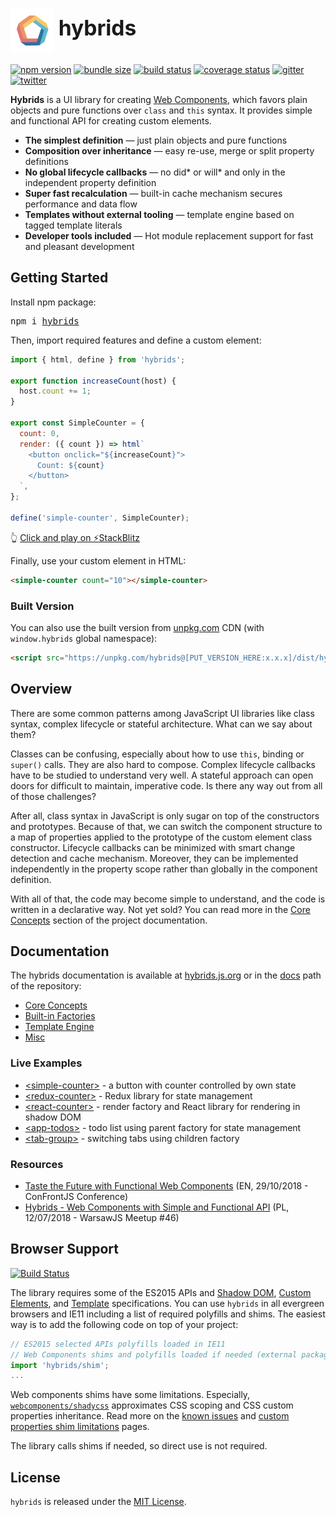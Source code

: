 <h1>
  <img src="docs/assets/hybrids-logo.svg" width="70" align="center">
  <big>hybrids</big>
</h1>

[![npm version](https://img.shields.io/npm/v/hybrids.svg?style=flat)](https://www.npmjs.com/package/hybrids)
[![bundle size](https://img.shields.io/bundlephobia/minzip/hybrids.svg?label=minzip)](https://bundlephobia.com/result?p=hybrids@1.4.2)
[![build status](https://img.shields.io/travis/hybridsjs/hybrids.svg?style=flat)](https://travis-ci.org/hybridsjs/hybrids)
[![coverage status](https://img.shields.io/coveralls/github/hybridsjs/hybrids.svg?style=flat)](https://coveralls.io/github/hybridsjs/hybrids?branch=master)
[![gitter](https://img.shields.io/gitter/room/nwjs/nw.js.svg?colorB=893F77)](https://gitter.im/hybridsjs/hybrids)
[![twitter](https://img.shields.io/badge/follow-on%20twitter-4AA1EC.svg)](https://twitter.com/hybridsjs)

**Hybrids** is a UI library for creating [Web Components](https://www.webcomponents.org/), which favors plain objects and pure functions over  `class` and `this` syntax. It provides simple and functional API for creating custom elements.

* **The simplest definition** — just plain objects and pure functions
* **Composition over inheritance** — easy re-use, merge or split property definitions
* **No global lifecycle callbacks** — no did* or will* and only in the independent property definition
* **Super fast recalculation** — built-in cache mechanism secures performance and data flow
* **Templates without external tooling** — template engine based on tagged template literals
* **Developer tools included** — Hot module replacement support for fast and pleasant development

## Getting Started

Install npm package:

<pre>npm i <a href=https://www.npmjs.com/package/hybrids>hybrids</a></pre>

Then, import required features and define a custom element:

```javascript
import { html, define } from 'hybrids';

export function increaseCount(host) {
  host.count += 1;
}

export const SimpleCounter = {
  count: 0,
  render: ({ count }) => html`
    <button onclick="${increaseCount}">
      Count: ${count}
    </button>
  `,
};

define('simple-counter', SimpleCounter);
```

👆 [Click and play on ⚡StackBlitz](https://stackblitz.com/edit/hybrids-simple-counter?file=simple-counter.js)

Finally, use your custom element in HTML:

```html
<simple-counter count="10"></simple-counter>
```

### Built Version

You can also use the built version from [unpkg.com](https://unpkg.com) CDN (with `window.hybrids` global namespace): 
```html
<script src="https://unpkg.com/hybrids@[PUT_VERSION_HERE:x.x.x]/dist/hybrids.js"></script>
```

## Overview

There are some common patterns among JavaScript UI libraries like class syntax, complex lifecycle or stateful architecture. What can we say about them?

Classes can be confusing, especially about how to use `this`, binding or `super()` calls. They are also hard to compose. Complex lifecycle callbacks have to be studied to understand very well. A stateful approach can open doors for difficult to maintain, imperative code. Is there any way out from all of those challenges?

After all, class syntax in JavaScript is only sugar on top of the constructors and prototypes. Because of that, we can switch the component structure to a map of properties applied to the prototype of the custom element class constructor. Lifecycle callbacks can be minimized with smart change detection and cache mechanism. Moreover, they can be implemented independently in the property scope rather than globally in the component definition.

With all of that, the code may become simple to understand, and the code is written in a declarative way. Not yet sold? You can read more in the [Core Concepts](docs/core-concepts/README.md) section of the project documentation.

## Documentation

The hybrids documentation is available at [hybrids.js.org](https://hybrids.js.org) or in the [docs](docs/README.md) path of the repository:

- [Core Concepts](docs/core-concepts/README.md)
- [Built-in Factories](docs/built-in-factories/README.md)
- [Template Engine](docs/template-engine/README.md)
- [Misc](docs/misc/README.md)

### Live Examples

- [&lt;simple-counter&gt;](https://stackblitz.com/edit/hybrids-simple-counter?file=simple-counter.js) - a button with counter controlled by own state
- [&lt;redux-counter&gt;](https://stackblitz.com/edit/hybrids-redux-counter?file=redux-counter.js) - Redux library for state management
- [&lt;react-counter&gt;](https://stackblitz.com/edit/hybrids-react-counter?file=react-counter.js)  - render factory and React library for rendering in shadow DOM
- [&lt;app-todos&gt;](https://stackblitz.com/edit/hybrids-parent-factory?file=index.js) - todo list using parent factory for state management
- [&lt;tab-group&gt;](https://stackblitz.com/edit/hybrids-children-factory?file=index.js) - switching tabs using children factory

### Resources

* [Taste the Future with Functional Web Components](https://youtu.be/WZ1MEHuxHGg) (EN, 29/10/2018 - ConFrontJS Conference)
* [Hybrids - Web Components with Simple and Functional API](https://youtu.be/ni0d34Yrugk) (PL, 12/07/2018 - WarsawJS Meetup #46)
  
## Browser Support

[![Build Status](https://saucelabs.com/browser-matrix/hybrids.svg)](https://saucelabs.com/u/hybrids)

The library requires some of the ES2015 APIs and [Shadow DOM](https://w3c.github.io/webcomponents/spec/shadow/), [Custom Elements](https://www.w3.org/TR/custom-elements/), and [Template](https://www.w3.org/TR/html-templates/) specifications. You can use `hybrids` in all evergreen browsers and IE11 including a list of required polyfills and shims. The easiest way is to add the following code on top of your project:

```javascript
// ES2015 selected APIs polyfills loaded in IE11
// Web Components shims and polyfills loaded if needed (external packages)
import 'hybrids/shim'; 
...
```

Web components shims have some limitations. Especially, [`webcomponents/shadycss`](https://github.com/webcomponents/shadycss) approximates CSS scoping and CSS custom properties inheritance. Read more on the [known issues](https://github.com/webcomponents/webcomponentsjs#known-issues) and [custom properties shim limitations](https://www.polymer-project.org/3.0/docs/devguide/custom-css-properties#custom-properties-shim-limitations) pages.

The library calls shims if needed, so direct use is not required.

## License

`hybrids` is released under the [MIT License](LICENSE).